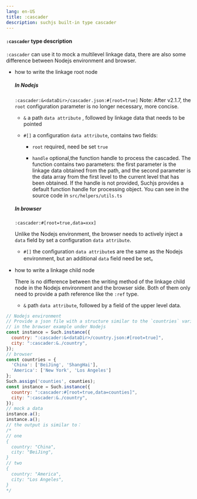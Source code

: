 ```yaml
---
lang: en-US
title: :cascader
description: suchjs built-in type cascader
---
```


#### `:cascader` type description <Badge text=">= 1.0.0" />

`:cascader` can use it to mock a multilevel linkage data, there are also some difference between Nodejs environment and browser.

- how to write the linkage root node

  ##### In Nodejs

  `:cascader:&<dataDir>/cascader.json:#[root=true]` Note: After v2.1.7, the `root` configuration parameter is no longer necessary, more concise.

  - `&` a path `data attribute` , followed by linkage data that needs to be pointed

  - `#[]` a configuration `data attribute`, contains two fields:

    - `root` required, need be set `true`

    - `handle` optional,the function handle to process the cascaded. The function contains two parameters: the first parameter is the linkage data obtained from the path, and the second parameter is the data array from the first level to the current level that has been obtained. If the handle is not provided, Suchjs provides a default function handle for processing object. You can see in the source code in `src/helpers/utils.ts`

  ##### In browser

  `:cascader:#[root=true,data=xxx]`

  Unlike the Nodejs environment, the browser needs to actively inject a `data` field by set a configuration `data attribute`.

  - `#[]` the configuration `data attribute`s are the same as the Nodejs environment, but an additional `data` field need be set。

- how to write a linkage child node

  There is no difference between the writing method of the linkage child node in the Nodejs environment and the browser side. Both of them only need to provide a path reference like the `:ref` type.

  - `&` path `data attribute`, followed by a field of the upper level data.

```javascript
// Nodejs environment
// Provide a json file with a structure similar to the `countries` variable 
// in the browser example under Nodejs
const instance = Such.instance({
  country: ":cascader:&<dataDir>/country.json:#[root=true]",
  city: ":cascader:&./country",
});
// browser
const countries = {
  'China': ['BeiJing', 'ShangHai'],
  'America': ['New York', 'Los Angeles']
};
Such.assign('counties', counties);
const instance = Such.instance({
  country: ":cascader:#[root=true,data=counties]",
  city: ":cascader:&./country",
});
// mock a data
instance.a();
instance.a();
// the output is similar to：
/*
// one
{
  country: "China", 
  city: "BeiJing",
}
// two
{
  country: "America", 
  city: "Los Angeles",
}
*/
```
